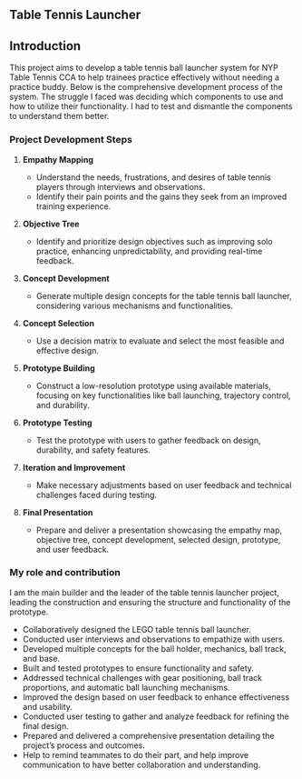 ## Table Tennis Launcher
## Introduction
This project aims to develop a table tennis ball launcher system for NYP Table Tennis CCA to help trainees practice effectively without needing a practice buddy. Below is the comprehensive development process of the system.
The struggle I faced was deciding which components to use and how to utilize their functionality. I had to test and dismantle the components to understand them better.

### Project Development Steps

1. **Empathy Mapping**
   - Understand the needs, frustrations, and desires of table tennis players through interviews and observations.
   - Identify their pain points and the gains they seek from an improved training experience.

2. **Objective Tree**
   - Identify and prioritize design objectives such as improving solo practice, enhancing unpredictability, and providing real-time feedback.

3. **Concept Development**
   - Generate multiple design concepts for the table tennis ball launcher, considering various mechanisms and functionalities.

4. **Concept Selection**
   - Use a decision matrix to evaluate and select the most feasible and effective design.

5. **Prototype Building**
   - Construct a low-resolution prototype using available materials, focusing on key functionalities like ball launching, trajectory control, and durability.

6. **Prototype Testing**
   - Test the prototype with users to gather feedback on design, durability, and safety features.

7. **Iteration and Improvement**
   - Make necessary adjustments based on user feedback and technical challenges faced during testing.

8. **Final Presentation**
   - Prepare and deliver a presentation showcasing the empathy map, objective tree, concept development, selected design, prototype, and user feedback.

### My role and contribution 

 I am the main builder and the leader of the table tennis launcher project, leading the construction and ensuring the structure and functionality of the prototype.
   - Collaboratively designed the LEGO table tennis ball launcher.
   - Conducted user interviews and observations to empathize with users.
   - Developed multiple concepts for the ball holder, mechanics, ball track, and base.
   - Built and tested prototypes to ensure functionality and safety.
   - Addressed technical challenges with gear positioning, ball track proportions, and automatic ball launching mechanisms.
   - Improved the design based on user feedback to enhance effectiveness and usability.
   - Conducted user testing to gather and analyze feedback for refining the final design.
   - Prepared and delivered a comprehensive presentation detailing the project’s process and outcomes.
   - Help to remind teammates to do their part, and help improve communication to have better collaboration and understanding.
